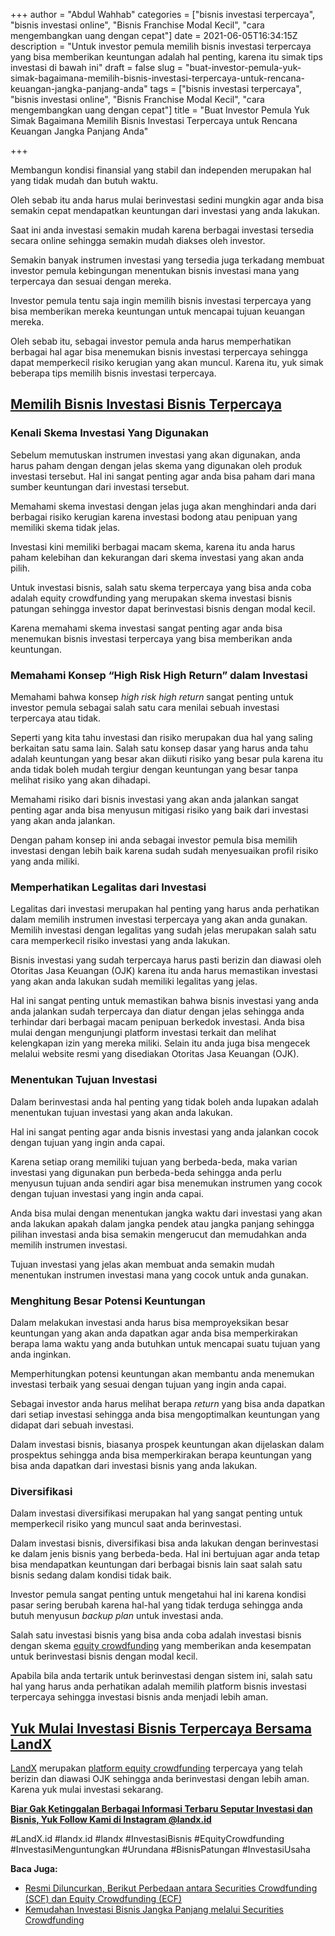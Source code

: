 +++
author = "Abdul Wahhab"
categories = ["bisnis investasi terpercaya", "bisnis investasi online", "Bisnis Franchise Modal Kecil", "cara mengembangkan uang dengan cepat"]
date = 2021-06-05T16:34:15Z
description = "Untuk investor pemula memilih bisnis investasi terpercaya yang bisa memberikan keuntungan adalah hal penting, karena itu simak tips investasi di bawah ini"
draft = false
slug = "buat-investor-pemula-yuk-simak-bagaimana-memilih-bisnis-investasi-terpercaya-untuk-rencana-keuangan-jangka-panjang-anda"
tags = ["bisnis investasi terpercaya", "bisnis investasi online", "Bisnis Franchise Modal Kecil", "cara mengembangkan uang dengan cepat"]
title = "Buat Investor Pemula Yuk Simak Bagaimana Memilih Bisnis Investasi Terpercaya untuk Rencana Keuangan Jangka Panjang Anda"

+++


Membangun kondisi finansial yang stabil dan independen merupakan hal yang tidak mudah dan butuh waktu.

Oleh sebab itu anda harus mulai berinvestasi sedini mungkin agar anda bisa semakin cepat mendapatkan keuntungan dari investasi yang anda lakukan.

Saat ini anda investasi semakin mudah karena berbagai investasi tersedia secara online sehingga semakin mudah diakses oleh investor.

Semakin banyak instrumen investasi yang tersedia juga terkadang membuat investor pemula kebingungan menentukan bisnis investasi mana yang terpercaya dan sesuai dengan mereka.

Investor pemula tentu saja ingin memilih bisnis investasi terpercaya yang bisa memberikan mereka keuntungan untuk mencapai tujuan keuangan mereka.

Oleh sebab itu, sebagai investor pemula anda harus memperhatikan berbagai hal agar bisa menemukan bisnis investasi terpercaya sehingga dapat memperkecil risiko kerugian yang akan muncul. Karena itu, yuk simak beberapa tips memilih bisnis investasi terpercaya.

## [Memilih Bisnis Investasi Bisnis Terpercaya](https://landx.id/)

### Kenali Skema Investasi Yang Digunakan

Sebelum memutuskan instrumen investasi yang akan digunakan, anda harus paham dengan dengan jelas skema yang digunakan oleh produk investasi tersebut. Hal ini sangat penting agar anda bisa paham dari mana sumber keuntungan dari investasi tersebut.

Memahami skema investasi dengan jelas juga akan menghindari anda dari berbagai risiko kerugian karena investasi bodong atau penipuan yang memiliki skema tidak jelas.

Investasi kini memiliki berbagai macam skema, karena itu anda harus paham kelebihan dan kekurangan dari skema investasi yang akan anda pilih.

Untuk investasi bisnis, salah satu skema terpercaya yang bisa anda coba adalah equity crowdfunding yang merupakan skema investasi bisnis patungan sehingga investor dapat berinvestasi bisnis dengan modal kecil.

Karena memahami skema investasi sangat penting agar anda bisa menemukan bisnis investasi terpercaya yang bisa memberikan anda keuntungan.

### Memahami Konsep “High Risk High Return” dalam Investasi

Memahami bahwa konsep _high risk high return_ sangat penting untuk investor pemula sebagai salah satu cara menilai sebuah investasi terpercaya atau tidak.

Seperti yang kita tahu investasi dan risiko merupakan dua hal yang saling berkaitan satu sama lain. Salah satu konsep dasar yang harus anda tahu adalah keuntungan yang besar akan diikuti risiko yang besar pula karena itu anda tidak boleh mudah tergiur dengan keuntungan yang besar tanpa melihat risiko yang akan dihadapi.

Memahami risiko dari bisnis investasi yang akan anda jalankan sangat penting agar anda bisa menyusun mitigasi risiko yang baik dari investasi yang akan anda jalankan.

Dengan paham konsep ini anda sebagai investor pemula bisa memilih investasi dengan lebih baik karena sudah sudah menyesuaikan profil risiko yang anda miliki.

### Memperhatikan Legalitas dari Investasi

Legalitas dari investasi merupakan hal penting yang harus anda perhatikan dalam memilih instrumen investasi terpercaya yang akan anda gunakan. Memilih investasi dengan legalitas yang sudah jelas merupakan salah satu cara memperkecil risiko investasi yang anda lakukan.

Bisnis investasi yang sudah terpercaya harus pasti berizin dan diawasi oleh Otoritas Jasa Keuangan (OJK) karena itu anda harus memastikan investasi yang akan anda lakukan sudah memiliki legalitas yang jelas.

Hal ini sangat penting untuk memastikan bahwa bisnis investasi yang anda anda jalankan sudah terpercaya dan diatur dengan jelas sehingga anda terhindar dari berbagai macam penipuan berkedok investasi. Anda bisa mulai dengan mengunjungi platform investasi terkait dan melihat kelengkapan izin yang mereka miliki. Selain itu anda juga bisa mengecek melalui website resmi yang disediakan Otoritas Jasa Keuangan (OJK).

### Menentukan Tujuan Investasi

Dalam berinvestasi anda hal penting yang tidak boleh anda lupakan adalah menentukan tujuan investasi yang akan anda lakukan.

Hal ini sangat penting agar anda bisnis investasi yang anda jalankan cocok dengan tujuan yang ingin anda capai.

Karena setiap orang memiliki tujuan yang berbeda-beda, maka varian investasi yang digunakan pun berbeda-beda sehingga anda perlu menyusun tujuan anda sendiri agar bisa menemukan instrumen yang cocok dengan tujuan investasi yang ingin anda capai.

Anda bisa mulai dengan menentukan jangka waktu dari investasi yang akan anda lakukan apakah dalam jangka pendek atau jangka panjang sehingga pilihan investasi anda bisa semakin mengerucut dan memudahkan anda memilih instrumen investasi.

Tujuan investasi yang jelas akan membuat anda semakin mudah menentukan instrumen investasi mana yang cocok untuk anda gunakan.

### Menghitung Besar Potensi Keuntungan

Dalam melakukan investasi anda harus bisa memproyeksikan besar keuntungan yang akan anda dapatkan agar anda bisa memperkirakan berapa lama waktu yang anda butuhkan untuk mencapai suatu tujuan yang anda inginkan.

Memperhitungkan potensi keuntungan akan membantu anda menemukan investasi terbaik yang sesuai dengan tujuan yang ingin anda capai.

Sebagai investor anda harus melihat berapa _return_ yang bisa anda dapatkan dari setiap investasi sehingga anda bisa mengoptimalkan keuntungan yang didapat dari sebuah investasi.

Dalam investasi bisnis, biasanya prospek keuntungan akan dijelaskan dalam prospektus sehingga anda bisa memperkirakan berapa keuntungan yang bisa anda dapatkan dari investasi bisnis yang anda lakukan.

### Diversifikasi

Dalam investasi diversifikasi merupakan hal yang sangat penting untuk memperkecil risiko yang muncul saat anda berinvestasi.

Dalam investasi bisnis, diversifikasi bisa anda lakukan dengan berinvestasi ke dalam jenis bisnis yang berbeda-beda. Hal ini bertujuan agar anda tetap bisa mendapatkan keuntungan dari berbagai bisnis lain saat salah satu bisnis sedang dalam kondisi tidak baik.

Investor pemula sangat penting untuk mengetahui hal ini karena kondisi pasar sering berubah karena hal-hal yang tidak terduga sehingga anda butuh menyusun _backup plan_ untuk investasi anda.

Salah satu investasi bisnis yang bisa anda coba adalah investasi bisnis dengan skema [equity crowdfunding](https://landx.id/) yang memberikan anda kesempatan untuk berinvestasi bisnis dengan modal kecil.

Apabila bila anda tertarik untuk berinvestasi dengan sistem ini, salah satu hal yang harus anda perhatikan adalah memilih platform bisnis investasi terpercaya sehingga investasi bisnis anda menjadi lebih aman.

## [Yuk Mulai Investasi Bisnis Terpercaya Bersama LandX](https://landx.id/)

[LandX](https://landx.id/) merupakan [platform equity crowdfunding](https://landx.id/) terpercaya yang telah berizin dan diawasi OJK sehingga anda berinvestasi dengan lebih aman. Karena yuk mulai investasi sekarang.

**[Biar Gak Ketinggalan Berbagai Informasi Terbaru Seputar Investasi dan Bisnis, Yuk Follow Kami di Instagram @landx.id](https://instagram.com/landx.id?utm_medium=copy_link)**

#LandX.id	#landx.id	#landx #InvestasiBisnis	#EquityCrowdfunding	#InvestasiMenguntungkan	#Urundana	#BisnisPatungan	#InvestasiUsaha

**Baca Juga:**

* [Resmi Diluncurkan, Berikut Perbedaan antara Securities Crowdfunding (SCF) dan Equity Crowdfunding (ECF)](https://landx.id/blog/securities-crowdfunding-dan-equity-crowdfunding/)
* [Kemudahan Investasi Bisnis Jangka Panjang melalui Securities Crowdfunding](https://landx.id/blog/securities-crowdfunding/)

